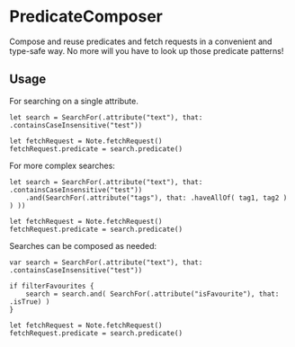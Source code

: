 # PredicateComposer

Compose and reuse predicates and fetch requests in a convenient and type-safe way. No more will you have to look up those predicate patterns!

## Usage

For searching on a single attribute.

	let search = SearchFor(.attribute("text"), that: .containsCaseInsensitive("test"))
	
	let fetchRequest = Note.fetchRequest()
	fetchRequest.predicate = search.predicate()

For more complex searches:

	let search = SearchFor(.attribute("text"), that: .containsCaseInsensitive("test"))
		.and(SearchFor(.attribute("tags"), that: .haveAllOf( tag1, tag2 ) ) ))
	
	let fetchRequest = Note.fetchRequest()
	fetchRequest.predicate = search.predicate()

Searches can be composed as needed:

	var search = SearchFor(.attribute("text"), that: .containsCaseInsensitive("test"))
	
	if filterFavourites {
		search = search.and( SearchFor(.attribute("isFavourite"), that: .isTrue) )
	}
	
	let fetchRequest = Note.fetchRequest()
	fetchRequest.predicate = search.predicate()

